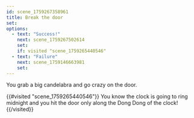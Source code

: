 ```yaml
---
id: scene_1759267358961
title: Break the door
set:
options:
  - text: "Success!"
    next: scene_1759267502614
    set:
    if: visited "scene_1759265440546"
  - text: "Failure"
    next: scene_1759146663981
    set:
---
```


You grab a big candelabra and go crazy on the door. 



{{#visited "scene_1759265440546"}}
  You know the clock is going to ring midnight and you hit the door only along the Dong Dong of the clock!
{{/visited}}